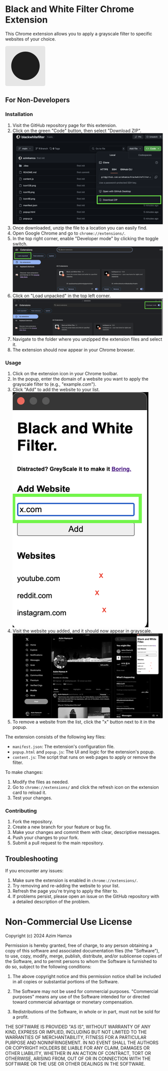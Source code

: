 # Black and White Filter Chrome Extension

This Chrome extension allows you to apply a grayscale filter to specific websites of your choice.


![Extension Icon](icon128.png)

## For Non-Developers

### Installation

1. Visit the GitHub repository page for this extension.
2. Click on the green "Code" button, then select "Download ZIP".
   ![Download ZIP](tutorial/download-zip.png)
3. Once downloaded, unzip the file to a location you can easily find.
4. Open Google Chrome and go to `chrome://extensions/`.
5. In the top right corner, enable "Developer mode" by clicking the toggle switch.
   ![Developer Mode](tutorial/developer-mode.png)
6. Click on "Load unpacked" in the top left corner.
   ![Load Unpacked](tutorial/load-unpacked.png)
7. Navigate to the folder where you unzipped the extension files and select it.
8. The extension should now appear in your Chrome browser.

### Usage

1. Click on the extension icon in your Chrome toolbar.
2. In the popup, enter the domain of a website you want to apply the grayscale filter to (e.g., "example.com").
3. Click "Add" to add the website to your list.
   ![Add Website](tutorial/add-website.png)
4. Visit the website you added, and it should now appear in grayscale.
   ![Grayscale Example](tutorial/grayscale-example.png)
5. To remove a website from the list, click the "x" button next to it in the popup.

The extension consists of the following key files:

- `manifest.json`: The extension's configuration file.
- `popup.html` and `popup.js`: The UI and logic for the extension's popup.
- `content.js`: The script that runs on web pages to apply or remove the filter.

To make changes:

1. Modify the files as needed.
2. Go to `chrome://extensions/` and click the refresh icon on the extension card to reload it.
3. Test your changes.


### Contributing

1. Fork the repository.
2. Create a new branch for your feature or bug fix.
3. Make your changes and commit them with clear, descriptive messages.
4. Push your changes to your fork.
5. Submit a pull request to the main repository.

## Troubleshooting

If you encounter any issues:

1. Make sure the extension is enabled in `chrome://extensions/`.
2. Try removing and re-adding the website to your list.
3. Refresh the page you're trying to apply the filter to.
4. If problems persist, please open an issue on the GitHub repository with a detailed description of the problem.


# Non-Commercial Use License

Copyright (c) 2024 Azim Hamza

Permission is hereby granted, free of charge, to any person obtaining a copy of this software and associated documentation files (the "Software"), to use, copy, modify, merge, publish, distribute, and/or sublicense copies of the Software, and to permit persons to whom the Software is furnished to do so, subject to the following conditions:

1. The above copyright notice and this permission notice shall be included in all copies or substantial portions of the Software.

2. The Software may not be used for commercial purposes. "Commercial purposes" means any use of the Software intended for or directed toward commercial advantage or monetary compensation.

3. Redistributions of the Software, in whole or in part, must not be sold for a profit.

THE SOFTWARE IS PROVIDED "AS IS", WITHOUT WARRANTY OF ANY KIND, EXPRESS OR IMPLIED, INCLUDING BUT NOT LIMITED TO THE WARRANTIES OF MERCHANTABILITY, FITNESS FOR A PARTICULAR PURPOSE AND NONINFRINGEMENT. IN NO EVENT SHALL THE AUTHORS OR COPYRIGHT HOLDERS BE LIABLE FOR ANY CLAIM, DAMAGES OR OTHER LIABILITY, WHETHER IN AN ACTION OF CONTRACT, TORT OR OTHERWISE, ARISING FROM, OUT OF OR IN CONNECTION WITH THE SOFTWARE OR THE USE OR OTHER DEALINGS IN THE SOFTWARE.